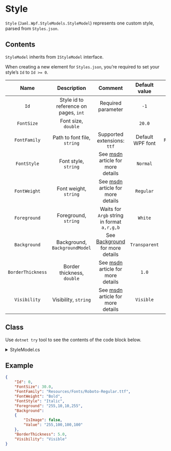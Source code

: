 # Style

`Style` (`Jaml.Wpf.StyleModels.StyleModel`) represents one custom style, parsed from `Styles.json`.

## Contents

`StyleModel` inherits from `IStyleModel` interface.

When creating a new element for `Styles.json`, you’re required to set your style’s `Id` to `Id >= 0`.

|       Name        |              Description              |                           Comment                            |  Default value   |           Example            |
| :---------------: | :-----------------------------------: | :----------------------------------------------------------: | :--------------: | :--------------------------: |
|       `Id`        | Style id to reference on pages, `int` |                     Required  parameter                      |       `-1`       |             `0`              |
|    `FontSize`     |          Font size, `double`          |                                                              |      `20.0`      |            `15.0`            |
|   `FontFamily`    |      Path to font file, `string`      |                 Supported extensions: `ttf`                  | Default WPF font | `Resources/Fonts/Roboto.ttf` |
|    `FontStyle`    |         Font style, `string`          | See [msdn](https://docs.microsoft.com/en-us/dotnet/api/system.windows.fontstyle) article for more details |     `Normal`     |           `Italic`           |
|   `FontWeight`    |         Font weight, `string`         | See [msdn](https://docs.microsoft.com/en-us/dotnet/api/system.windows.fontweight) article for more details |    `Regular`     |            `Bold`            |
|   `Foreground`    |         Foreground, `string`          |         Waits for `Argb` string in format `a,r,g,b`          |     `White`      |      `255,100,100,100`       |
|   `Background`    |     Background, `BackgroundModel`     |       See [Background](Background.md) for more details       |  `Transparent`   |  `Resources/Images/Bg1.png`  |
| `BorderThickness` |      Border thickness, `double`       | See [msdn](https://docs.microsoft.com/en-us/dotnet/api/system.windows.thickness) article for more details |      `1.0`       |            `2.0`             |
|   `Visibility`    |         Visibility, `string`          | See [msdn](https://docs.microsoft.com/en-us/dotnet/api/system.windows.visibility) article for more details |    `Visible`     |           `Hidden`           |

## Class

Use `dotnet try` tool to see the contents of the code block below.

<details>
  <summary>StyleModel.cs</summary>


``` cs --source-file ../Models/StyleModels/StyleModel.cs --project ../Jaml.Wpf.csproj

```

</details>

## Example

```json
{
    "Id": 0,
    "FontSize": 30.0,
    "FontFamily": "Resources/Fonts/Roboto-Regular.ttf",
    "FontWeight": "Bold",
    "FontStyle": "Italic",
    "Foreground": "255,10,10,255",
    "Background":
    {
        "IsImage": false,
        "Value": "255,100,100,100"
    },
    "BorderThickness": 5.0,
    "Visibility": "Visible"
}
```